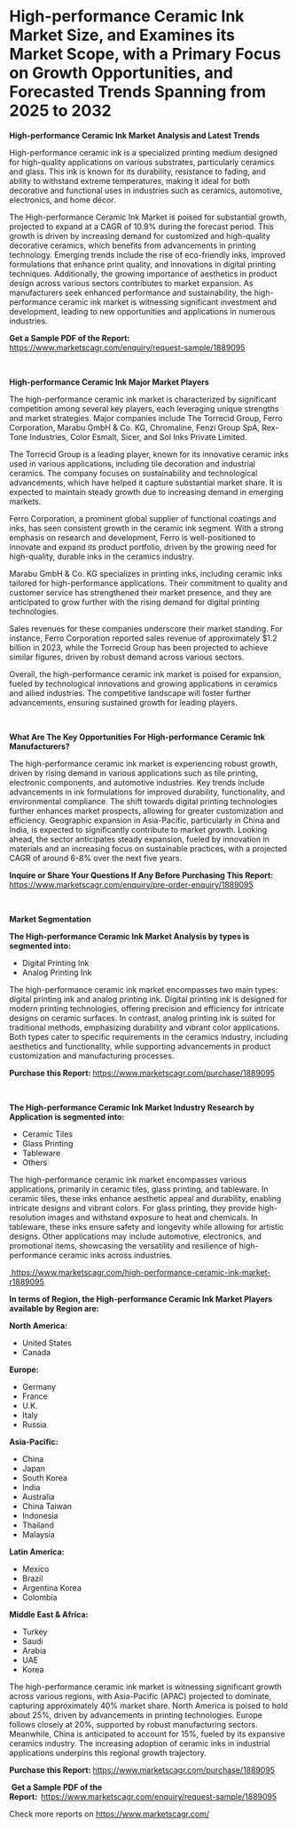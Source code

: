 <p><h1>High-performance Ceramic Ink Market Size, and Examines its Market Scope, with a Primary Focus on Growth Opportunities, and Forecasted Trends Spanning from 2025 to 2032</h1></p><p><strong>High-performance Ceramic Ink Market Analysis and Latest Trends</strong></p>
<p><p>High-performance ceramic ink is a specialized printing medium designed for high-quality applications on various substrates, particularly ceramics and glass. This ink is known for its durability, resistance to fading, and ability to withstand extreme temperatures, making it ideal for both decorative and functional uses in industries such as ceramics, automotive, electronics, and home décor.</p><p>The High-performance Ceramic Ink Market is poised for substantial growth, projected to expand at a CAGR of 10.9% during the forecast period. This growth is driven by increasing demand for customized and high-quality decorative ceramics, which benefits from advancements in printing technology. Emerging trends include the rise of eco-friendly inks, improved formulations that enhance print quality, and innovations in digital printing techniques. Additionally, the growing importance of aesthetics in product design across various sectors contributes to market expansion. As manufacturers seek enhanced performance and sustainability, the high-performance ceramic ink market is witnessing significant investment and development, leading to new opportunities and applications in numerous industries.</p></p>
<p><strong>Get a Sample PDF of the Report:&nbsp;</strong> <a href="https://www.marketscagr.com/enquiry/request-sample/1889095?utm_campaign=2566&utm_medium=2&utm_source=Github&utm_content=ia&utm_term=28032025&utm_id=high-performance-ceramic-ink">https://www.marketscagr.com/enquiry/request-sample/1889095</a></p>
<p>&nbsp;</p>
<p><strong>High-performance Ceramic Ink Major Market Players</strong></p>
<p><p>The high-performance ceramic ink market is characterized by significant competition among several key players, each leveraging unique strengths and market strategies. Major companies include The Torrecid Group, Ferro Corporation, Marabu GmbH & Co. KG, Chromaline, Fenzi Group SpA, Rex-Tone Industries, Color Esmalt, Sicer, and Sol Inks Private Limited.</p><p>The Torrecid Group is a leading player, known for its innovative ceramic inks used in various applications, including tile decoration and industrial ceramics. The company focuses on sustainability and technological advancements, which have helped it capture substantial market share. It is expected to maintain steady growth due to increasing demand in emerging markets.</p><p>Ferro Corporation, a prominent global supplier of functional coatings and inks, has seen consistent growth in the ceramic ink segment. With a strong emphasis on research and development, Ferro is well-positioned to innovate and expand its product portfolio, driven by the growing need for high-quality, durable inks in the ceramics industry. </p><p>Marabu GmbH & Co. KG specializes in printing inks, including ceramic inks tailored for high-performance applications. Their commitment to quality and customer service has strengthened their market presence, and they are anticipated to grow further with the rising demand for digital printing technologies.</p><p>Sales revenues for these companies underscore their market standing. For instance, Ferro Corporation reported sales revenue of approximately $1.2 billion in 2023, while the Torrecid Group has been projected to achieve similar figures, driven by robust demand across various sectors.</p><p>Overall, the high-performance ceramic ink market is poised for expansion, fueled by technological innovations and growing applications in ceramics and allied industries. The competitive landscape will foster further advancements, ensuring sustained growth for leading players.</p></p>
<p>&nbsp;</p>
<p><strong>What Are The Key Opportunities For High-performance Ceramic Ink Manufacturers?</strong></p>
<p><p>The high-performance ceramic ink market is experiencing robust growth, driven by rising demand in various applications such as tile printing, electronic components, and automotive industries. Key trends include advancements in ink formulations for improved durability, functionality, and environmental compliance. The shift towards digital printing technologies further enhances market prospects, allowing for greater customization and efficiency. Geographic expansion in Asia-Pacific, particularly in China and India, is expected to significantly contribute to market growth. Looking ahead, the sector anticipates steady expansion, fueled by innovation in materials and an increasing focus on sustainable practices, with a projected CAGR of around 6-8% over the next five years.</p></p>
<p><strong>Inquire or Share Your Questions If Any Before Purchasing This Report:</strong> <a href="https://www.marketscagr.com/enquiry/pre-order-enquiry/1889095?utm_campaign=2566&utm_medium=2&utm_source=Github&utm_content=ia&utm_term=28032025&utm_id=high-performance-ceramic-ink">https://www.marketscagr.com/enquiry/pre-order-enquiry/1889095</a></p>
<p>&nbsp;</p>
<p><strong>Market Segmentation</strong></p>
<p><strong>The High-performance Ceramic Ink Market Analysis by types is segmented into:</strong></p>
<p><ul><li>Digital Printing Ink</li><li>Analog Printing Ink</li></ul></p>
<p><p>The high-performance ceramic ink market encompasses two main types: digital printing ink and analog printing ink. Digital printing ink is designed for modern printing technologies, offering precision and efficiency for intricate designs on ceramic surfaces. In contrast, analog printing ink is suited for traditional methods, emphasizing durability and vibrant color applications. Both types cater to specific requirements in the ceramics industry, including aesthetics and functionality, while supporting advancements in product customization and manufacturing processes.</p></p>
<p><strong>Purchase this Report:&nbsp;</strong><a href="https://www.marketscagr.com/purchase/1889095?utm_campaign=2566&utm_medium=2&utm_source=Github&utm_content=ia&utm_term=28032025&utm_id=high-performance-ceramic-ink">https://www.marketscagr.com/purchase/1889095</a></p>
<p>&nbsp;</p>
<p><strong>The High-performance Ceramic Ink Market Industry Research by Application is segmented into:</strong></p>
<p><ul><li>Ceramic Tiles</li><li>Glass Printing</li><li>Tableware</li><li>Others</li></ul></p>
<p><p>The high-performance ceramic ink market encompasses various applications, primarily in ceramic tiles, glass printing, and tableware. In ceramic tiles, these inks enhance aesthetic appeal and durability, enabling intricate designs and vibrant colors. For glass printing, they provide high-resolution images and withstand exposure to heat and chemicals. In tableware, these inks ensure safety and longevity while allowing for artistic designs. Other applications may include automotive, electronics, and promotional items, showcasing the versatility and resilience of high-performance ceramic inks across industries.</p></p>
<p><a href="https://www.marketscagr.com/high-performance-ceramic-ink-market-r1889095?utm_campaign=2566&utm_medium=2&utm_source=Github&utm_content=ia&utm_term=28032025&utm_id=high-performance-ceramic-ink">&nbsp;https://www.marketscagr.com/high-performance-ceramic-ink-market-r1889095</a></p>
<p><strong>In terms of Region, the High-performance Ceramic Ink Market Players available by Region are:</strong></p>
<p>
    <p> <strong> North America: </strong>
        <ul>
            <li>United States</li>
            <li>Canada</li>
        </ul>
        </p> 
    <p> <strong> Europe: </strong>
        <ul>
            <li>Germany</li>
            <li>France</li>
            <li>U.K.</li>
            <li>Italy</li>
            <li>Russia</li>
        </ul>
        </p> 
    <p> <strong> Asia-Pacific: </strong>
        <ul>
            <li>China</li>
            <li>Japan</li>
            <li>South Korea</li>
            <li>India</li>
            <li>Australia</li>
            <li>China Taiwan</li>
            <li>Indonesia</li>
            <li>Thailand</li>
            <li>Malaysia</li>
        </ul>
        </p> 
    <p> <strong> Latin America: </strong>
        <ul>
            <li>Mexico</li>
            <li>Brazil</li>
            <li>Argentina Korea</li>
            <li>Colombia</li>
        </ul>
        </p> 
    <p> <strong> Middle East & Africa: </strong>
        <ul>
            <li>Turkey</li>
            <li>Saudi</li>
            <li>Arabia</li>
            <li>UAE</li>
            <li>Korea</li>
        </ul>
    </p>
    </p>
<p><p>The high-performance ceramic ink market is witnessing significant growth across various regions, with Asia-Pacific (APAC) projected to dominate, capturing approximately 40% market share. North America is poised to hold about 25%, driven by advancements in printing technologies. Europe follows closely at 20%, supported by robust manufacturing sectors. Meanwhile, China is anticipated to account for 15%, fueled by its expansive ceramics industry. The increasing adoption of ceramic inks in industrial applications underpins this regional growth trajectory.</p></p>
<p><strong>Purchase this Report: </strong><a href="https://www.marketscagr.com/purchase/1889095?utm_campaign=2566&utm_medium=2&utm_source=Github&utm_content=ia&utm_term=28032025&utm_id=high-performance-ceramic-ink">https://www.marketscagr.com/purchase/1889095</a></p>
<p>&nbsp;<strong>Get a Sample PDF of the Report:&nbsp;&nbsp;</strong><a href="https://www.marketscagr.com/enquiry/request-sample/1889095?utm_campaign=2566&utm_medium=2&utm_source=Github&utm_content=ia&utm_term=28032025&utm_id=high-performance-ceramic-ink">https://www.marketscagr.com/enquiry/request-sample/1889095</a></p>
<p><strong></strong></p>
<p>Check more reports on <a href="https://www.marketscagr.com/?utm_campaign=2566&utm_medium=2&utm_source=Github&utm_content=ia&utm_term=28032025&utm_id=high-performance-ceramic-ink">https://www.marketscagr.com/</a></p>